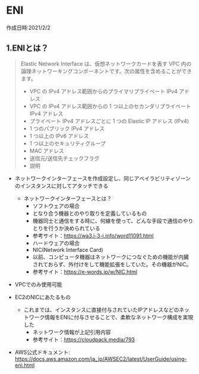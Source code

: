 # ENI
作成日時:2021/2/2

## 1.ENIとは？
> Elastic Network Interface は、仮想ネットワークカードを表す VPC 内の論理ネットワーキングコンポーネントです。次の属性を含めることができます。
> - VPC の IPv4 アドレス範囲からのプライマリプライベート IPv4 アドレス
> - VPC の IPv4 アドレス範囲からの 1 つ以上のセカンダリプライベート IPv4 アドレス
> - プライベート IPv4 アドレスごとに 1 つの Elastic IP アドレス (IPv4)
> - 1 つのパブリック IPv4 アドレス
> - 1 つ以上の IPv6 アドレス
> - 1 つ以上のセキュリティグループ
> - MAC アドレス
> - 送信元/送信先チェックフラグ
> - 説明

- ネットワークインターフェースを作成設定し、同じアベイラビリティゾーンのインスタンスに対してアタッチできる
  - ネットワークインターフェースとは？
    -  ソフトウェアの場合
      -  となり合う機器とのやり取りを定義しているもの
      -  機器同士と通信をする時に、何線を使って、どんな手段で通信のやりとりを行うか決められている
      -  参考サイト：https://wa3.i-3-i.info/word11091.html
    -  ハードウェアの場合
      -  NIC(Network Interface Card)
      -  以前、コンピュータ機器はネットワークにつなぐための機能が内臓されておらず、外付けをして機能拡張をしていた。その機器がNIC。
      -  参考サイト：https://e-words.jp/w/NIC.html

- VPCでのみ使用可能
- EC2のNICにあたるもの
  - これまでは、インスタンスに直接付与されていたIPアドレスなどのネットワーク情報をENIに付与させることで、柔軟なネットワーク構成を実現した
    -  ネットワーク情報が上記引用内容
    -  参考サイト：https://cloudpack.media/793

*  AWS公式ドキュメント: https://docs.aws.amazon.com/ja_jp/AWSEC2/latest/UserGuide/using-eni.html


